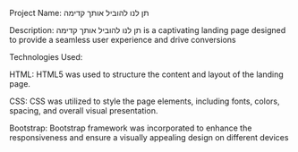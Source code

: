 Project Name: תן לנו להוביל אותך קדימה

Description: תן לנו להוביל אותך קדימה is a captivating landing page designed to provide a seamless user experience and drive conversions

Technologies Used:

HTML: HTML5 was used to structure the content and layout of the landing page.

CSS: CSS was utilized to style the page elements, including fonts, colors, spacing, and overall visual presentation.

Bootstrap: Bootstrap framework was incorporated to enhance the responsiveness and ensure a visually appealing design on different devices
